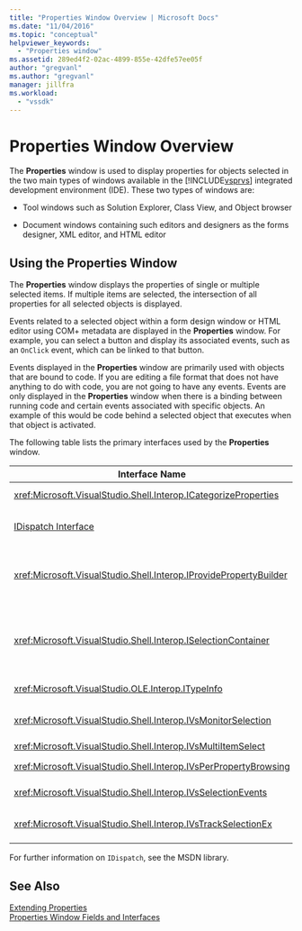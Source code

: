 ```yaml
---
title: "Properties Window Overview | Microsoft Docs"
ms.date: "11/04/2016"
ms.topic: "conceptual"
helpviewer_keywords: 
  - "Properties window"
ms.assetid: 289ed4f2-02ac-4899-855e-42dfe57ee05f
author: "gregvanl"
ms.author: "gregvanl"
manager: jillfra
ms.workload: 
  - "vssdk"
---
```

# Properties Window Overview
The **Properties** window is used to display properties for objects selected in the two main types of windows available in the [!INCLUDE[vsprvs](../../code-quality/includes/vsprvs_md.md)] integrated development environment (IDE). These two types of windows are:  
  
-   Tool windows such as Solution Explorer, Class View, and Object browser  
  
-   Document windows containing such editors and designers as the forms designer, XML editor, and HTML editor  
  
## Using the Properties Window  
 The **Properties** window displays the properties of single or multiple selected items. If multiple items are selected, the intersection of all properties for all selected objects is displayed.  
  
 Events related to a selected object within a form design window or HTML editor using COM+ metadata are displayed in the **Properties** window. For example, you can select a button and display its associated events, such as an `OnClick` event, which can be linked to that button.  
  
 Events displayed in the **Properties** window are primarily used with objects that are bound to code. If you are editing a file format that does not have anything to do with code, you are not going to have any events. Events are only displayed in the **Properties** window when there is a binding between running code and certain events associated with specific objects. An example of this would be code behind a selected object that executes when that object is activated.  
  
 The following table lists the primary interfaces used by the **Properties** window.  
  
|Interface Name|Description|  
|--------------------|-----------------|  
|<xref:Microsoft.VisualStudio.Shell.Interop.ICategorizeProperties>|Provides a list of categories to the **Properties** window and maps each property to a category.|  
|[IDispatch Interface](/previous-versions/windows/desktop/api/oaidl/nn-oaidl-idispatch)|Exposes an object's methods and properties to programming tools and other applications that support automation.|  
|<xref:Microsoft.VisualStudio.Shell.Interop.IProvidePropertyBuilder>|Provides ellipsis (...) buttons called *builders* that open modal dialog windows implemented by the object itself. Used when a value is not easily typed by the user in a text field. For example, it might be used to open a color picker that determines the RGB value for you.|  
|<xref:Microsoft.VisualStudio.Shell.Interop.ISelectionContainer>|Provides access to objects used to update information displayed in the **Properties** window. <xref:Microsoft.VisualStudio.Shell.Interop.ISelectionContainer> is implemented by VSPackages for each window that contains selectable objects with related properties to be displayed.|  
|<xref:Microsoft.VisualStudio.OLE.Interop.ITypeInfo>|Provides information about the type of an object such as methods of an interface and fields of a structure.|  
|<xref:Microsoft.VisualStudio.Shell.Interop.IVsMonitorSelection>|Enables VSPackages to receive notification of selection events and to retrieve information about the current project hierarchy, item, element value, and command UI context.|  
|<xref:Microsoft.VisualStudio.Shell.Interop.IVsMultiItemSelect>|Provides the environment with access to multiple selections.|  
|<xref:Microsoft.VisualStudio.Shell.Interop.IVsPerPropertyBrowsing>|Used to provide localized names on some properties displayed in the **Properties** window.|  
|<xref:Microsoft.VisualStudio.Shell.Interop.IVsSelectionEvents>|Notifies registered VSPackages of changes to the current selection, element value, or command UI context.|  
|<xref:Microsoft.VisualStudio.Shell.Interop.IVsTrackSelectionEx>|Notifies the environment of a change in the current selection and provides access to hierarchy and item information relating to the new selection.|  
  
 For further information on `IDispatch`, see the MSDN library.  
  
## See Also  
 [Extending Properties](../../extensibility/internals/extending-properties.md)   
 [Properties Window Fields and Interfaces](../../extensibility/internals/properties-window-fields-and-interfaces.md)
